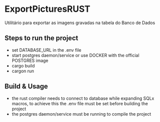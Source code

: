 # ExportPicturesRUST
Utilitário para exportar as imagens gravadas na tabela do Banco de Dados

## Steps to run the project
- set DATABASE_URL in the .env file
- start postgres daemon/service   or  use DOCKER with the official POSTGRES image
- cargo build
- cargon run

## Build & Usage
- the rust compiler needs to connect to database while expanding SQLx macros, to achieve this the .env file must be
set before building the project
- the postgres daemon/service must be running to compile the project
